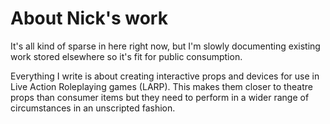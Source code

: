 # About Nick's work

It's all kind of sparse in here right now, but I'm slowly documenting existing work stored elsewhere so it's fit for public consumption.

Everything I write is about creating interactive props and devices for use in Live Action Roleplaying games (LARP). This makes them closer to theatre props than consumer items but they need to perform in a wider range of circumstances in an unscripted fashion.